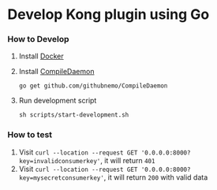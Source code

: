 # Develop Kong plugin using Go

### How to Develop

1. Install [Docker](https://www.docker.com)

2. Install [CompileDaemon](https://github.com/githubnemo/CompileDaemon)
	```
	go get github.com/githubnemo/CompileDaemon

	```

2. Run development script
	```
	sh scripts/start-development.sh
	```


### How to test
1. Visit `curl --location --request GET '0.0.0.0:8000?key=invalidconsumerkey'`, it will return `401`
2. Visit `curl --location --request GET '0.0.0.0:8000?key=mysecretconsumerkey'`, it will return `200` with valid data